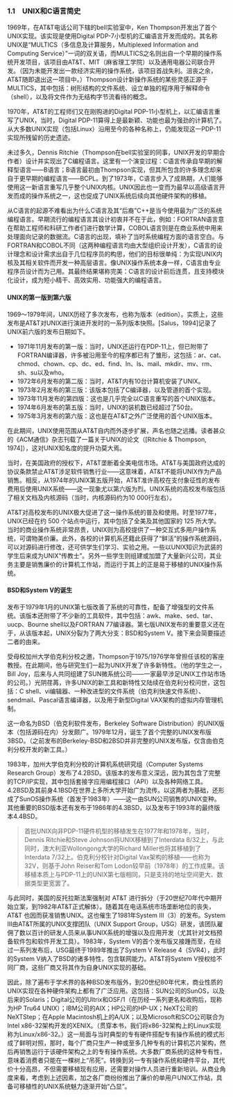 ### 1.1　UNIX和C语言简史

1969年，在AT&T电话公司下辖的bell实验室中，Ken Thompson开发出了首个UNIX实现。该实现是使用Digital PDP-7小型机的汇编语言开发而成的。其名称UNIX是“MULTICS（多信息及计算服务，Multiplexed Information and Computing Service）”一词的双关语，而MULTICS之名则出自一个早期的操作系统开发项目，该项目由AT&T、MIT（麻省理工学院）以及通用电器公司联合开发。（因为未能开发出一款经济实用的操作系统，该项目首战失利。沮丧之余，AT&T随即退出这一项目中。）Thompson设计新操作系统的某些灵感正源于MULTICS，其中包括：树形结构的文件系统、设立单独的程序用于解释命令（shell），以及将文件作为无结构字节流看待的概念。

1970年，AT&T的工程师们又在刚购进的Digital PDP-11小型机上，以汇编语言重写了UNIX，当时，Digital PDP-11算得上是最新颖、功能也最为强劲的计算机了。从大多数UNIX实现（包括Linux）沿用至今的各种名称上，仍能发现这一PDP-11实现所残留的历史遗迹。

未过多久，Dennis Ritchie（Thompson在bell实验室的同事，UNIX开发的早期合作者）设计并实现出了C编程语言。这里有一个演变过程：C语言传承自早期的解释型语言——B语言；B语言最初由Thompson实现，但其所包含的许多理念却来自于更早期的编程语言——BCPL。到了1973年，C语言步入了成熟期，人们能够使用这一新语言重写几乎整个UNIX内核。UNIX因此也一变而为最早以高级语言开发而成的操作系统之一，这也促成了UNIX系统后续向其他硬件架构的移植。

从C语言的起源不难看出为什么C语言及其“后裔”C++是当今使用最为广泛的系统编程语言。早期流行的编程语言其设计初衷并不在于此，例如：FORTRAN语言意在帮助工程师和科研工作者们进行数学计算，COBOL语言则是在商业系统中用来处理面向记录的数据流。C语言的出现，填补了当时系统编程方面的语言空白。与FORTRAN和COBOL不同（这两种编程语言均由大型组织设计开发），C语言的设计理念和设计需求出自于几位程序员的构思，他们的目标很单纯：为实现UNIX内核及其相关软件而开发一种高层语言。像UNIX操作系统本身一样，C语言由专业程序员设计而为己用。其最终结果堪称完美：C语言的设计前后连贯，且支持模块化设计，成为短小精干、高效实用、功能强大的编程语言。

#### UNIX的第一版到第六版

1969～1979年间，UNIX历经了多次发布，也称为版本（edition）。实质上，这些发布是AT&T对UNIX进行演进开发时的一系列版本快照。[Salus，1994]记录了UNIX前六版的发布日期如下。

+ 1971年11月发布的第一版：当时，UNIX还运行在PDP-11上，但已附带了FORTRAN编译器，许多被沿用至今的程序都已有了雏形，这包括：ar、cat、chmod、chown、cp、dc、ed、find、ln、ls、mail、mkdir、mv、rm、sh、su以及who。
+ 1972年6月发布的第二版：当时，AT&T内有10台计算机安装了UNIX。
+ 1973年2月发布的第三版：该版本包括了C编译器，以及管道的首个实现。
+ 1973年11月发布的第四版：这也是几乎完全以C语言重写的首个UNIX版本。
+ 1974年6月发布的第五版：当时，UNIX的装机数已经超过了50台。
+ 1975年3月发布的第六版：这也是在AT&T之外广泛使用的首个UNIX版本。

在此期间，UNIX使用范围从AT&T自内而外逐步扩展，声名也随之远播。读者甚众的《ACM通信》杂志刊载了一篇关于UNIX的论文（[Ritchie & Thompson, 1974]），这对UNIX知名度的提升功莫大焉。

当时，在美国政府的授权下，AT&T垄断着全美电信市场。AT&T与美国政府达成的协议条款禁止AT&T涉足软件销售行业——这意味着，AT&T不能将UNIX作为产品销售。相反，从1974年的UNIX第五版开始，AT&T准许高校在支付象征性的发布费用后使用UNIX系统——这一现象尤以第六版为烈。UNIX系统的高校发布版包括了相关文档及内核源码（当时，内核源码约为10 000行左右）。

AT&T对高校发布的UNIX极大促进了这一操作系统的普及和使用。时至1977年，UNIX已经在约 500 个站点中运行，其中包括了全美及其他国家的 125 所大学。当时的商业操作系统非常昂贵，UNIX则为高校提供了一种交互式多用户操作系统，可谓物美价廉。此外，各校的计算机系还籍此获得了“鲜活”的操作系统源码，可以对源码进行修改，还可供学生们学习、实验之用。一些以UNIX知识为武装的学生后来成为UNIX“传教士”。另外一些学生则组建或加盟了大量新兴公司，其业务主要是销售廉价的计算机工作站，而运行于其上的正是易于移植的UNIX操作系统。

#### BSD和System V的诞生

发布于1979年1月的UNIX第七版改善了系统的可靠性，配备了增强型的文件系统。该版本还附带了不少新的工具软件，其中包括：awk、make、sed、tar、uucp、Bourne shell以及FORTRAN 77编译器。第七版UNIX发布的重要意义还在于，从该版本起，UNIX分裂为了两大分支：BSD和System V。接下来会简要描述二者的由来。

受母校加州大学伯克利分校之邀，Thompson于1975/1976学年曾担任该校的客座教授。在此期间，他与研究生们一起为UNIX开发了许多新特性。（他的学生之一，Bill Joy，后来与人共同组建了SUN微系统公司——一家最早涉足UNIX工作站市场的公司。）光阴荏苒，许多UNIX的新工具和新特性又陆续在伯克利分校问世，这包括：C shell、vi编辑器、一种改进型的文件系统（伯克利快速文件系统）、sendmail、Pascal语言编译器，以及用于新型Digital VAX架构的虚拟内存管理机制。

这一命名为BSD（伯克利软件发布，Berkeley Software Distribution）的UNIX版本（包括源码在内）分发颇广。1979年12月，诞生了首个完整的UNIX发布版3BSD。（之前发布的Berkeley-BSD和2BSD并非完整的UNIX发布版，仅含由伯克利分校开发的新工具。）

1983年，加州大学伯克利分校的计算机系统研究组（Computer Systems Research Group）发布了4.2BSD。该版本的发布意义深远，因为其包含了完整的TCP/IP实现，其中包括套接字应用编程接口（API）以及各种网络工具。4.2BSD及其前身4.1BSD在世界上多所大学开始广为流传。以这两者为基础，还形成了SunOS操作系统（首发于1983年）——这一由SUN公司销售的UNIX变种。其他重要的BSD版本还有发布于1986年的4.3BSD，以及发布于1993年的最终版本4.4BSD。

> 首批UNIX向非PDP-11硬件机型的移植发生在1977年和1978年，当时，Dennis Ritchie和Steve Johnson将UNIX移植到了Interdata 8/32上，与此同时，澳大利亚Wollongong大学的Richard Miller也将其移植到了Interdata 7/32上。伯克利分校针对Digital Vax架构的移植——也称为32V，则基于John Reiser和Tom Lodon较早前（1978年）的工作成果。该移植本质上与PDP-11上的UNIX第七版相同，只是支持的地址空间更大、数据类型更宽罢了。

与此同时，美国的反托拉斯法案强制对 AT&T 进行拆分（于20世纪70年代中期开始立案，到1982年AT&T正式解体）。随着其在电话系统市场垄断地位的丧失，AT&T 也因而获准销售UNIX。这也催生了1981年System III（3）的发布。System III由AT&T所属的UNIX支撑团队（UNIX Support Group，USG）研发，该团队雇佣了数以百计的研发人员来从事UNIX系统的增强以及应用开发（尤其针对文档预备软件包和软件开发工具）。1983年，System V的首个发布版又接踵而至，在经过一系列发布后，USG最终于1989年推出了System V Release 4（SVR4），此时的System V纳入了BSD的诸多特性，包含联网能力。AT&T将System V授权给不同厂商，这些厂商又将其作为自身UNIX实现的基础。

因此，除了遍布于学术界的各种BSD发布版外，到20世纪80年代末，商业性质的UNIX实现在各种硬件架构上都有了广泛应用。这包括：SUN公司的SunOS，以及后来的Solaris；Digital公司的Ultrix和OSF/1（在历经一系列更名和收购后，现称为HP Tru64 UNIX）；IBM公司的AIX；HP公司的HP-UX；NeXT公司的NeXTStep；在Apple Macintosh机上的A/UX；以及Microsoft和SCO公司联合为Intel x86-32架构开发的XENIX。（贯穿本书，我们将x86-32架构上的Linux实现称为Linux/x86-32。）这一局面与当时典型的专有硬件搭配专有操作系统的模式形成了鲜明对照，那时，每个厂商只生产一种或至多几种专有的计算机芯片架构，然后再销售运行于该硬件架构之上的专有操作系统。大多数厂商系统的这种专有性，意味着消费者只能在一棵树上“吊死”。转换到另一专有操作系统和硬件平台，其代价十分高昂，不但需要移植现有应用，还需要对操作人员进行重新培训。从商业角度来看，考虑到上述因素，加之各厂商纷纷推出了廉价的单用户UNIX工作站，具备可移植性的UNIX系统魅力逐渐开始“凸显”。

